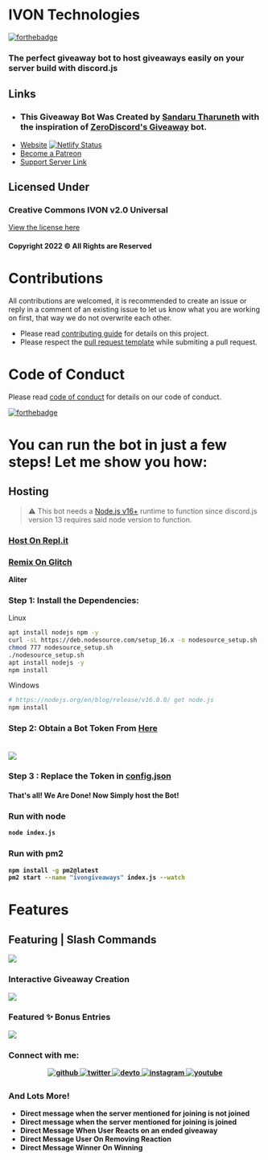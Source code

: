 # IVON Technologies
[![forthebadge](https://forthebadge.com/images/badges/made-with-javascript.svg)](https://forthebadge.com)

### The perfect giveaway bot to host giveaways easily on your server build with discord.js
## Links
- ### This Giveaway Bot Was Created by [Sandaru Tharuneth](https://sandarutharuneth.com/) with the inspiration of [ZeroDiscord's Giveaway](https://github.com/ZeroDiscord/Giveaway) bot.
- [Website](https://ivon.netlify.app) [![Netlify Status](https://api.netlify.com/api/v1/badges/0e4ac4fc-dd7e-475f-a450-07dac264b53f/deploy-status)](https://app.netlify.com/sites/ivon/deploys)
- [Become a Patreon](https://www.patreon.com/projectrazer)
- [Support Server Link](https://discord.gg/cqSEc9FNrE)
## Licensed Under
### Creative Commons IVON v2.0 Universal
[View the license here](https://github.com/sandarutharuneth/ivongiveaways/blob/master/LICENSE)
#### Copyright 2022 © All Rights are Reserved 


# Contributions

All contributions are welcomed, it is recommended to create an issue or reply in a comment of an existing issue to let us know what you are working on first, that way we do not overwrite each other.

- Please read [contributing guide](.github/CONTRIBUTING.md) for details on this project.
- Please respect the [pull request template](.github/PULL_REQUEST_TEMPLATE/pull_request_template.md) while submiting a pull request.

# Code of Conduct

Please read [code of conduct](.github/CODE_OF_CONDUCT.md) for details on our code of conduct.

[![forthebadge](https://forthebadge.com/images/badges/it-works-why.svg)](https://forthebadge.com)

# You can run the bot in just a few steps! Let me show you how:
## Hosting 
> ⚠  This bot needs a [Node.js v16+](https://nodejs.org/en/blog/release/v16.0.0/)  runtime to function since discord.js version 13 requires said node version to function.

### [Host On Repl.it](https://repl.it/github/sandarutharuneth/ivongiveaways)
### [Remix On Glitch](https://glitch.com/edit/#!/import/github/sandarutharuneth/ivongiveaways)

**Aliter**

### Step 1: Install the Dependencies:
Linux 
```sh
apt install nodejs npm -y
curl -sL https://deb.nodesource.com/setup_16.x -o nodesource_setup.sh
chmod 777 nodesource_setup.sh
./nodesource_setup.sh
apt install nodejs -y
npm install

```
Windows 
```sh
# https://nodejs.org/en/blog/release/v16.0.0/ get node.js
npm install 
```

### Step 2: Obtain a Bot Token From [Here](https://discord.com/developers) <br> <br>
<kbd>
  <img src="https://zerosnap.000webhostapp.com/2faykzzg.gif">
</kbd>
<b>
  

### Step 3 : Replace the Token in [config.json](https://github.com/sandarutharuneth/ivongiveaways/blob/master/config.json) <br>
#### That's all! We Are Done! Now Simply host the Bot!

### Run with node
```sh
node index.js
```
### Run with pm2
```sh
npm install -g pm2@latest
pm2 start --name "ivongiveaways" index.js --watch
```

# Features
## Featuring | Slash Commands 
<kbd>
  <img src="https://zerosnap.000webhostapp.com/ktfoi0f9.gif">
</kbd>
<b>
  
### Interactive Giveaway Creation
  
  <kbd>
  <img src="https://zerosnap.000webhostapp.com/mig6cvt0.gif">
</kbd>
<b>
  
### Featured ✨ Bonus Entries 
<kbd>
  <img src="https://zerosnap.000webhostapp.com/8eblx4sc.gif">
</kbd>
<b>

  <h3 align="left">Connect with me:</h3>
<div align="center">
<a href="https://github.com/sandarutharuneth" target="_blank">
<img src=https://img.shields.io/badge/github-%2324292e.svg?&style=for-the-badge&logo=github&logoColor=white alt=github style="margin-bottom: 5px;" />
</a>
<a href="https://twitter.com/sandarudev" target="_blank">
<img src=https://img.shields.io/badge/twitter-%2300acee.svg?&style=for-the-badge&logo=twitter&logoColor=white alt=twitter style="margin-bottom: 5px;" />
</a>
<a href="https://dev.to/sandarudev" target="_blank">
<img src=https://img.shields.io/badge/dev.to-%2308090A.svg?&style=for-the-badge&logo=dev.to&logoColor=white alt=devto style="margin-bottom: 5px;" />
</a>
<a href="https://instagram.com/sandarutharuneth" target="_blank">
<img src=https://img.shields.io/badge/instagram-%23000000.svg?&style=for-the-badge&logo=instagram&logoColor=white alt=instagram style="margin-bottom: 5px;" />
</a>
<a href="https://www.youtube.com/user/https://www.youtube.com/channel/UCOGChXvRG1dYCY3X7c3HFXQ" target="_blank">
<img src=https://img.shields.io/badge/youtube-%23EE4831.svg?&style=for-the-badge&logo=youtube&logoColor=white alt=youtube style="margin-bottom: 5px;" />
</a>  
</div> 
  
### And Lots More!
- Direct message when the server mentioned for joining is not joined
- Direct message when the server mentioned for joining is joined 
- Direct Message When User Reacts on an ended giveaway
- Direct Message User On Removing Reaction
- Direct Message Winner On Winning

